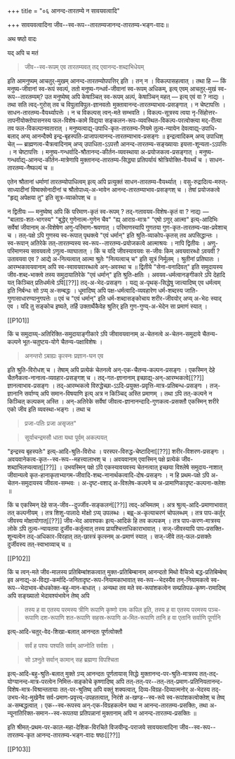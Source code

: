 +++
title = "०६ आनन्द-तारतम्ये न सावयवत्वादि"

+++
सावयवत्वादिना जीव--स्व-रूप--तारतम्यजानन्द-तारतम्य-भङ्ग-वादः॥

अथ षष्ठो वादः

यद् अपि च मतं 

> जीव--स्व-रूपम् एव तारतम्यवत् तद् एवानन्द-शब्दाभिधेयम्

इति आमनुष्यम् आचतुर्-मुखम् आनन्द-तारतम्योपपत्तिर् इति । तन् न । विकल्पासहत्वात् । तथा हि — किं मनुष्य-जीवानां स्व-रूपं स्वल्पं, ततो मनुष्य-गन्धर्व-जीवानां स्व-रूपम् अधिकम्, इत्य् एवम् आचतुर्-मुखं स्व-रूप--तारतम्यम्? उत मनुष्येष्व् अपि केषाञ्चित् स्व-रूपम् अल्पं, केषाञ्चिन् महत् — इत्य् एवं वा ? नाद्यः । तथा सति त्वद्-गुरोस् तव च विपुलाविपुल-ज्ञानवतोः मुक्तावानन्द-तारतम्याभाव-प्रसङ्गात् । न चेष्टापत्तिः । साधन-तारतम्य-वैयर्थ्यापत्तेः । न च विकल्पस् त्वन्-मते सम्भवति । विकल्प-सूत्रस्य त्वया नृ-सिंहोत्तर-तापनीयोक्तोपासनस्य फल-विशेष-कामे विद्यया सङ्कलन-रूप-व्यवस्थित-विकल्प-परत्वोक्त्या मद्-रीत्या तव फल-विकल्पानवतारात् । मनुष्यत्वाद्य्-उपाधि-कृत-तारतम्य-नियमे तुल्य-न्यायेन देवत्वाद्य्-उपाधि-बलाद् अप्य् आनन्दैक्ये इन्द्र-बृहस्पति-प्राजापत्यानन्द-तारतम्याभाव-प्रसङ्गः ॥ इन्द्रत्वादिकम् अप्य् उपाधिश् चेत् — ब्राह्मणत्व-चैत्रत्वादिनाम् अप्य् उपाधिता-ऽऽपत्तौ आनन्द-तारतम्य-सङ्ख्यायाः इयत्ता-शून्यता-ऽऽपत्तिः । न चेष्टापत्तिः । मनुष्य-गन्धर्वादि-श्रौतानन्द-कीर्तन-व्यवस्थाया अ-प्रयोजकत्व-प्रसङ्गात् । मनुष्य-गन्धर्वाद्य्-आनन्द-कीर्तन-मात्रेणापि मुक्तानन्द-तारतम्य-सिद्ध्या प्रतिपर्यायं श्रोत्रियोक्ति-वैयर्थ्यं च । साधन-तारतम्य-नैष्फल्यं च ॥

एतेन श्रौतानां धर्माणां तारतम्योपाधित्वम् इत्य् अपि प्रत्युक्तं साधन-तारतम्य-वैयर्थ्यात् । वसु-रुद्रादित्य-मरुत्-साध्यादीनां विष्वक्सेनादीनां च श्रौतोपाध्य्-अ-भावेन आनन्द-तारतम्याभाव-प्रसङ्गश् च । तेषां प्रयोजकत्वे "हृद्य् अपेक्षया तु" इति सूत्र-व्याकोपश् च ॥

न द्वितीयः — मनुष्येष्व् अपि किं परिमाण-कृतं स्व-रूपम् ? तद्-गतावयव-विशेष-कृतं वा ? नाद्यः — "बालाग्र-शत-भागस्य" "बुद्धेर् गुणेनात्म-गुणेन चैव" "ह्य् आराग्र-मात्रः" "एषो ऽणुर् आत्मा" इत्य्-आदिभिः सर्वेषां जीवानाम् अ-विशेषेण अणु-परिमाण-श्रवणात् । परिमाणस्यापि गुणतया गुण-कृत-तारतम्य-पक्ष-प्रवेशाच् च । तत्-पक्षे ऽपि गुणस्य स्व-रूपात् पृथक्त्वे "एवं धर्मान्" इति श्रुति-व्याकोप-कृतस् तव अपसिद्धान्तः । स्व-रूपान् अतिरेके तत्-तारतम्यस्य स्व-रूप--तारतम्य-प्रयोजकत्वे आत्माश्रयः । नापि द्वितीयः । अणु-परिमाणस्य सावयवत्वे ऽणुत्व-व्याघातात् । किं च यदि जीवस्यावयवः स-जीवः किम् अवयवारब्धो ऽवयवी ? उतावयवा एव ? आद्ये अ-नित्यत्वात् आत्मा श्रुतेः "नित्यत्वाच् च" इति सूत्रं निर्मूलम् । श्रुतीनां प्रतिघातः । आरम्भकावयवानाम् अपि स्व-स्वावयवारब्धत्वे अन्-अवस्था च ॥ द्वितीये "सेना-वनादिवत्" इति समुदायस्य जीव-शब्द-भाक्त्वे तस्य समुदायातिरेके "एवं धर्मान्" इति श्रुति-क्षतिः । अवयव-धर्मत्वानङ्गीकारे ऽपि देहादि यत् किञ्चित् प्रतिधर्मत्वे ऽपि[[??]] तद्-अ-भेद-प्रसङ्गः । यद्य् अ-पृथक्-सिद्धेषु जात्यादिष्व् एव धर्मत्वम् इति निर्बन्धः सो ऽप्य् अ-सम्बद्धः । धूमादिष्व् अपि पक्ष-धर्मत्वादि-व्यवहारेण धर्म-शब्दस्य जाति-गुणासाधारण्यानुगपत्तेः ॥ एवं च "एवं धर्मान्" इति धर्म-शब्दासङ्कोचाय शरीर-जीवयोर् अप्य् अ-भेदः स्याद् एव । यदि तु सङ्कोच इष्यते, तर्हि उक्तार्थैकैवेह श्रुतिर् इति गुण-गुण्य्-अ-भेदेन सा प्रमाणं स्यात् ।

[[P101]]


किं च समुदाय्य्-अतिरिक्ति-समुदायाङ्गीकारे ऽपि जीवावयवानाम् अ-चेतनत्वे अ-चेतन-समुदाये चैतन्य-कल्पने भूत-चतुष्टय-योगे चैतन्य-पक्षाविशेषः । 

> अनन्तरो ऽबाह्यः कृत्स्नः प्रज्ञान-घन एव

इति श्रुति-विरोधश् च । तेषाम् अपि प्रत्येकं चेतनत्वे अन्-एक-चैतन्य-कल्पन-प्रसङ्गः । एकस्मिन् देहे चैतनैकत्व-नानात्व-व्यवहार-प्रसङ्गश् च । तद्-गत-ज्ञानानाम् इच्छाद्य्-अन्-आरम्भकत्वे[[??]] ज्ञानत्वाभाव-प्रसङ्गः । तद्-आरम्भकत्वे विरुद्धेच्छा-ऽऽदि-प्रयुक्त-प्रवृत्ति-मात्र-प्रतिबन्ध-प्रसङ्गः । तज्-ज्ञानानि सर्वाण्य् अपि समान-विषयाणि इत्य् अत्र न किञ्चिद् अस्ति प्रमाणम् । तथा ऽपि तत्-कल्पने न किञ्चित् कल्पकम् अस्ति । अन्-अतिरेके सर्वेषां जीवत्व-ज्ञानानन्दादि-गुणकत्व-प्रसक्तौ एकस्मिन् शरीरे एको जीव इति व्यवस्था-भङ्गः । तथा च 

> प्रजा-पतिः प्रजा असृजत" 

> सूर्याचन्द्रमसौ धाता यथा पूर्वम् अकल्पयत् 

"इन्द्रस्य बृहस्पतेः" इत्य्-आदि-श्रुति-विरोधः । परस्पर-विरुद्ध-चेष्टादिना[[??]] शरीर-विशरण-प्रसङ्गः । अवयवानेकत्व-कृत--स्व-रूप--महत्त्वालाभश् च । अवयवानाम् एवास्मिन् पक्षे प्रत्येकं जीव-शब्दाभिलप्यत्वात्[[??]] । उभयस्मिन् पक्षे ऽपि एकस्यावयवस्य चेतनत्वात् इच्छया विश्लेषे समुदाय-नाशात् जीवान्यत्वे कृत-हानाकृताभ्यागम-जीवादि-शब्द-नानार्थकत्वादि-दोष-प्रसङ्गः । न हि प्रथम-पक्षे ऽपि अ-चेतन-समुदायस्य जीवत्व-सम्भवः । अ-दृष्ट-वशाद् अ-विश्लेष-कल्पने च अ-प्रामाणिकादृष्ट-कल्पना-क्लेशः ॥


किं च एकस्मिन् देहे सज्-जीव--दुर्ज्जीव-सङ्कलनं[[??]] त्वद्-अभिमतम् । अत्र श्रुत्य्-आदि-प्रमाणाभावात् तत् कल्पनीयम् । तत्र शिशु-पालादेः मोक्षो ऽप्य् उपलब्धः । बह्व्-अ-कृत्याचरणं चोपलब्धम् । तत्र पाप-कर्तुर् जीवस्य मोक्षायोगात्[[??]] जीव-भेद आवश्यकः इत्य्-आदिकं हि तव कल्पकम् । तत्र पाप-करण-मात्रस्य लोके ऽपि तुल्य-न्यायतया दुर्जीव-कर्तृत्वात् तस्य प्रायश्चित्ताधिकाराभावात् । सज्-जीवस्यापि पाप-प्रसक्ति-शून्यत्वेन तद्-अधिकार-विरहात् तत्-छास्त्रं कृत्स्नम् अ-प्रमाणं स्यात् । सज्-जीवे तत्-फल-प्रसक्तेः दुर्जीवस्य तत्-स्वाभाव्याच् च ॥

[[P102]]

किं च त्वन्-मते जीव-मालस्य प्रतिबिम्बांशकत्वात् मुक्त-प्रतिबिम्बानाम् आनन्दतो मिथो वैचित्र्ये बद्ध-प्रतिबिम्बेष्व् इव अनाद्य्-अ-विद्या-कर्मादि-जनितादृष्ट-रूप-नियामकाभावात् स्व-रूप--भेदस्यैव तन्-नियामकत्वे स्व-रूप--भेदाभाव-बोधकोक्त-बहु-मान-बाधात् । अन्यथा तव मते स्व-रूपांशकत्वेन सम्प्रतिपन्न-कृष्ण-रामादिष्व् अपि सङ्ख्यातो भेदावश्यंभावेन तेष्व् अपि 

> तस्य ह वा एतस्य परमस्य त्रीणि रूपाणि कृष्णो रामः कपिल इति, तस्य ह वा एतस्य परमस्य पञ्च-रूपाणि दश-रूपाणि शत-रूपाणि सहस्र-रूपाणि अ-मित-रूपाणि तानि ह वा एतानि सर्वाणि पूर्णानि

इत्य्-आदि-चतुर्-वेद-शिखा-बलात् आनन्दतः पूर्णत्वोक्तौ 

> सर्वं ह पश्यः पश्यति सर्वम् आप्नोति सर्वशः ।

> सो ऽश्नुते सर्वान् कामान् सह ब्रह्मणा विपश्चिता

इत्य्-आदि-बहु-श्रुति-बलात् मुक्ते ऽप्य् आनन्दतः पूर्णतायास् सिद्धेः मुक्तानन्द-पर-श्रुति-मात्रस्य तत्-तद्-योग्यानन्द-मात्र-परत्वेन निमित्त-सङ्कोचे कृष्णादिष्व् अपि तत्-तत्-पर--तत्-तत्-प्रमाण-प्रतिनियतानन्द-विशेष-मात्र-विश्रान्ततायाः तत्-पर-श्रुतिष्व् अपि वक्तुं शक्यत्वात्, दिव्य-विग्रह-दिव्यात्मनोर् अ-भेदस्य तद्-उभय-भेद-मुखेनैव सर्व-प्रमाण-प्रवृत्त्य्-उपहतत्वात्, निरंशे अ-खण्ड--स्व-रूपे स्व-रूपांशकत्वोक्तेश् च तेष्व् अ-सम्बद्धत्वात् । एक--स्व-रूपस्य अन्-एक-विग्रहकत्वेन यथा न आनन्द-तारतम्य-प्रसक्तिः, तथा अ-न्यूनातिरिक्त-समान--स्व-रूपतया प्रतिपन्नानां मुक्तानाम् अपि न आनन्द-तारतम्य-प्रसक्तिः ॥

इति श्रीमत्-प्रथम-पर-काल-महा-देशिक-विरचिते विजयीन्द्र-पराजये सावयवत्वादिना जीव--स्व-रूप--तारतम्य-कृत आनन्द-तारतम्य-भङ्ग-वादः षष्ठः[[??]]

[[P103]]
